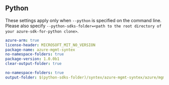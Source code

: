 ## Python

These settings apply only when `--python` is specified on the command line.
Please also specify `--python-sdks-folder=<path to the root directory of your azure-sdk-for-python clone>`.

``` yaml $(track2)
azure-arm: true
license-header: MICROSOFT_MIT_NO_VERSION
package-name: azure-mgmt-syntex
no-namespace-folders: true
package-version: 1.0.0b1
clear-output-folder: true
```

``` yaml
no-namespace-folders: true
output-folder: $(python-sdks-folder)/syntex/azure-mgmt-syntex/azure/mgmt/syntex
```
